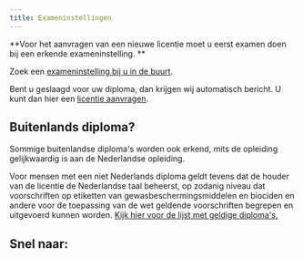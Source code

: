 ```yaml
---
title: Exameninstellingen
---
```

**Voor het aanvragen van een nieuwe licentie moet u eerst examen doen bij een erkende exameninstelling. **

Zoek een [exameninstelling bij u in de buurt](/wat-wij-doen/exameninstellingen/welke-exameninstellingen-zijn-er).

Bent u geslaagd voor uw diploma, dan krijgen wij automatisch bericht. U kunt dan hier een [licentie aanvragen](/licenties/licentie-aanvragen).

## Buitenlands diploma?

Sommige buitenlandse diploma's worden ook erkend, mits de opleiding gelijkwaardig is aan de Nederlandse opleiding.

Voor mensen met een niet Nederlands diploma geldt tevens dat de houder van de licentie de Nederlandse taal beheerst, op zodanig niveau dat voorschriften op etiketten van gewasbeschermingsmiddelen en biociden en andere voor de toepassing van de wet geldende voorschriften begrepen en uitgevoerd kunnen worden. [Kijk hier voor de lijst met geldige diploma's.](https://erkenningen.nl/Default.aspx?tabid=150)

## Snel naar:

<link-container>
<link-button link='{"name": "licentie aanvragen","url": "/licenties/licentie-aanvragen"}'></link-button>
<link-button link='{"name": "Zoek exameninstelling","url": "/wat-wij-doen/exameninstellingen/welke-exameninstellingen-zijn-er"}'></link-button>
</link-container>
